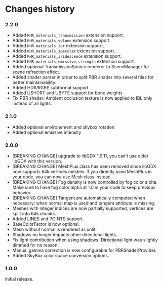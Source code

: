 # Changes history

### 2.2.0

* Added `KHR_materials_transmission` extension support.
* Added `KHR_materials_volume` extension support.
* Added `KHR_materials_ior` extension support.
* Added `KHR_materials_specular` extension support.
* Added `KHR_materials_iridescence` extension support.
* Added `KHR_materials_emissive_strength` extension support.
* Added optional TransmissionSource renderer to SceneManager for scene refraction effect.
* Added shader parser in order to split PBR shader into several files for better maintainability.
* Added HDR/RGBE subformat support
* Added USHORT and UBYTE support for bone weights
* Fix PBR shader: Ambient occlusion texture is now applied to IBL only instead of all lights.

### 2.1.0

* Added optional environement and skybox rotation.
* Added optional emissive intensity

### 2.0.0

* [BREAKING CHANGE] upgrade to libGDX 1.9.11, you can't use older libGDX with this version.
* [BREAKING CHANGE] MeshPlus class has been removed since libGDX now supports 64k vertices meshes. If you directly used MeshPlus in your code, you can now use Mesh class instead.
* [BREAKING CHANGE] Fog density is now controlled by fog color alpha. Make sure to have fog color alpha at 1.0 in your code to keep previous behavior.
* [BREAKING CHANGE] Tangent are automatically computed when necessary: when normal map is used and tangent attribute is missing.
* Meshes with integer indices are now partially supported, vertices are split into 64k chunks.
* Added LINES and POINTS support.
* BaseColorFactor is now optional.
* Mesh without normal is rendered as unlit.
* Shadows no longer impacts other directional lights.
* Fix light contribution when using shadows. Directional light was slightly dimmed for no reason.
* Manual gamma correction is now configurable for PBRShaderProvider.
* Added SkyBox color space conversion options.

### 1.0.0

Initial release.